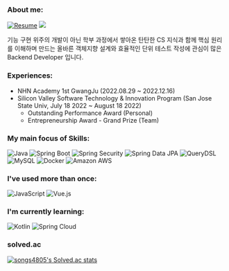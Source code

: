 <!-- ### Hi there 👋
- I am a college student who is interested in backend development and majored in Computer Science.  
- I'm trying to make clean code and unit test.  
- And I focus on understanding object-oriented design and how the function works and the flow of the function, not just implementing the function.
- I enjoy reading software technical books to broaden my horizons.
-->
### About me:
[![Resume](https://img.shields.io/badge/AboutMe-000000?style=flat-square&logo=Notion&logoColor=white)](https://harmless-colossus-e1e.notion.site/b298b0dc13cd45959d81b5445feb3467)
<a href="https://velog.io/@songs4805"><img src="https://img.shields.io/badge/Blog-11B48A?style=flat-square&logo=Vimeo&logoColor=white&link=https://velog.io/@songs4805"/></a>

기능 구현 위주의 개발이 아닌 학부 과정에서 쌓아온 탄탄한 CS 지식과 함께 핵심 원리를 이해하며 만드는 올바른 객체지향 설계와 효율적인 단위 테스트 작성에 관심이 많은 Backend Developer 입니다.

### Experiences:
- NHN Academy 1st GwangJu (2022.08.29 ~ 2022.12.16)
- Silicon Valley Software Technology & Innovation Program (San Jose State Univ, July 18 2022 ~ August 18 2022)
  - Outstanding Performance Award (Personal)
  - Entrepreneurship Award - Grand Prize (Team)

### My main focus of Skills:

![Java](https://img.shields.io/badge/Java-007396?style=flat-square&logo=Java)
![Spring Boot](http://img.shields.io/badge/SpringBoot-6DB33F?style=flat-square&logo=SpringBoot&logoColor=white)
![Spring Security](https://img.shields.io/static/v1?style=flat-square&message=Spring+Security&color=6DB33F&logo=Spring+Security&logoColor=FFFFFF&label=)
![Spring Data JPA](http://img.shields.io/badge/SpringDataJPA-59666C?style=flat-square&logo=Hibernate&logoColor=white)
![QueryDSL](http://img.shields.io/badge/QueryDSL-4479A1?style=flat-square&logo=Hibernate&logoColor=white)
![MySQL](http://img.shields.io/badge/MySQL-4479A1?style=flat-square&logo=MySQL&logoColor=white)
![Docker](http://img.shields.io/badge/Docker-2496ED?style=flat-square&logo=Docker&logoColor=white)
![Amazon AWS](http://img.shields.io/badge/AmazonAWS-232F3E?style=flat-square&logo=AmazonAWS)

### I've used more than once:
![JavaScript](http://img.shields.io/badge/JavaScript-F7DF1E?style=flat-square&logo=JavaScript&logoColor=white)
![Vue.js](http://img.shields.io/badge/Vue.js-4FC88D?style=flat-square&logo=Vue.js&logoColor=white)

### I'm currently learning:
![Kotlin](http://img.shields.io/badge/Kotlin-7F52FF?style=flat-square&logo=Kotlin&logoColor=white)
![Spring Cloud](http://img.shields.io/badge/SpringCloud-6DB33F?style=flat-square&logo=Spring&logoColor=white)

### solved.ac
[![songs4805's Solved.ac stats](http://mazassumnida.wtf/api/v2/generate_badge?boj=songs4805)](https://solved.ac/songs4805/)


<!--
**alanhakhyeonsong/alanhakhyeonsong** is a ✨ _special_ ✨ repository because its `README.md` (this file) appears on your GitHub profile.

Here are some ideas to get you started:

- 🔭 I’m currently working on ...
- 🌱 I’m currently learning ...
- 👯 I’m looking to collaborate on ...
- 🤔 I’m looking for help with ...
- 💬 Ask me about ...
- 📫 How to reach me: ...
- 😄 Pronouns: ...
- ⚡ Fun fact: ...
-->
